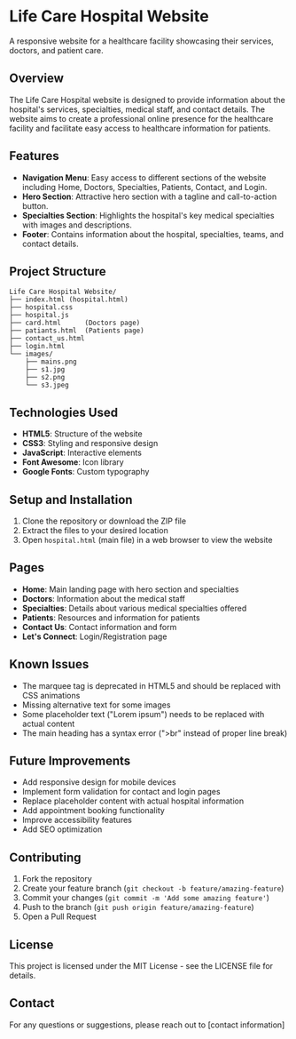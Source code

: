# Life Care Hospital Website

A responsive website for a healthcare facility showcasing their services, doctors, and patient care.

## Overview

The Life Care Hospital website is designed to provide information about the hospital's services, specialties, medical staff, and contact details. The website aims to create a professional online presence for the healthcare facility and facilitate easy access to healthcare information for patients.

## Features

- **Navigation Menu**: Easy access to different sections of the website including Home, Doctors, Specialties, Patients, Contact, and Login.
- **Hero Section**: Attractive hero section with a tagline and call-to-action button.
- **Specialties Section**: Highlights the hospital's key medical specialties with images and descriptions.
- **Footer**: Contains information about the hospital, specialties, teams, and contact details.

## Project Structure

```
Life Care Hospital Website/
├── index.html (hospital.html)
├── hospital.css
├── hospital.js
├── card.html      (Doctors page)
├── patiants.html  (Patients page)
├── contact_us.html
├── login.html
└── images/
    ├── mains.png
    ├── s1.jpg
    ├── s2.png
    └── s3.jpeg
```

## Technologies Used

- **HTML5**: Structure of the website
- **CSS3**: Styling and responsive design
- **JavaScript**: Interactive elements
- **Font Awesome**: Icon library
- **Google Fonts**: Custom typography

## Setup and Installation

1. Clone the repository or download the ZIP file
2. Extract the files to your desired location
3. Open `hospital.html` (main file) in a web browser to view the website

## Pages

- **Home**: Main landing page with hero section and specialties
- **Doctors**: Information about the medical staff
- **Specialties**: Details about various medical specialties offered
- **Patients**: Resources and information for patients
- **Contact Us**: Contact information and form
- **Let's Connect**: Login/Registration page

## Known Issues

- The marquee tag is deprecated in HTML5 and should be replaced with CSS animations
- Missing alternative text for some images
- Some placeholder text ("Lorem ipsum") needs to be replaced with actual content
- The main heading has a syntax error (">br" instead of proper line break)

## Future Improvements

- Add responsive design for mobile devices
- Implement form validation for contact and login pages
- Replace placeholder content with actual hospital information
- Add appointment booking functionality
- Improve accessibility features
- Add SEO optimization

## Contributing

1. Fork the repository
2. Create your feature branch (`git checkout -b feature/amazing-feature`)
3. Commit your changes (`git commit -m 'Add some amazing feature'`)
4. Push to the branch (`git push origin feature/amazing-feature`)
5. Open a Pull Request

## License

This project is licensed under the MIT License - see the LICENSE file for details.

## Contact

For any questions or suggestions, please reach out to [contact information]
